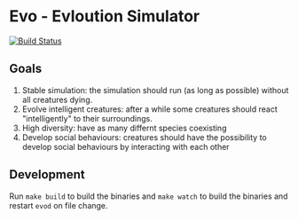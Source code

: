 # Evo - Evloution Simulator

[![Build Status](https://travis-ci.org/relnod/evo.svg?branch=master)](https://travis-ci.org/relnod/evo)

## Goals

1. Stable simulation: the simulation should run (as long as possible) without all creatures dying.
2. Evolve intelligent creatures: after a while some creatures should react
"intelligently" to their surroundings.
3. High diversity: have as many differnt species coexisting
4. Develop social behaviours: creatures should have the possibility to develop
   social behaviours by interacting with each other

## Development

Run `make build` to build the binaries and `make watch` to build the binaries and
restart `evod` on file change.
